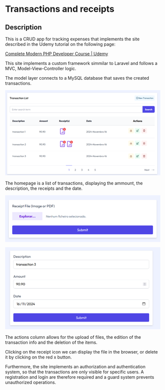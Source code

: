 # Transactions and receipts

## Description

This is a CRUD app for tracking expenses that implements the site described in the Udemy tutorial on the following page:

[Complete Modern PHP Developer Course | Udemy](https://www.udemy.com/share/109g543@XJzHJ0Aen-pd1mi_PNdjRcoViTL3U4BKx61Iim_9eh-4WyQMeOp3ePtKB6wjlgDLQQ==/ "Complete Modern PHP Developer Course | Udemy")

This site implements a custom framework simmilar to Laravel and follows a MVC, Model-View-Controller
logic.

The model layer connects to a MySQL database that saves the created transactions.

<img alt="ticket form 1" 
src="https://github.com/anmv921/php-udemy/blob/master/readme_images/home2.png" 
width="750px" />

The homepage is a list of transactions, displaying the ammount, the description, the receipts and the date.

<img alt="ticket form 1" 
src="https://github.com/anmv921/php-udemy/blob/master/readme_images/files.png" 
width="750px" />

<img alt="ticket form 1" 
src="https://github.com/anmv921/php-udemy/blob/master/readme_images/edit.png" 
width="750px" />


The actions column allows for the upload of files, the edition of the transaction info and the deletion of the items.

Clicking on the receipt icon we can display the file in the browser, or delete it by clicking on the red x button.

Furthermore, the site implements an authorization and authentication system, so that the transactions are
only visible for specific users. A registration and login are therefore required and a guard system prevents
unauthorized operations.
